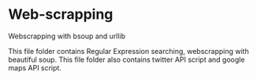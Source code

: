 # Web-scrapping
Webscrapping with bsoup and urllib

This file folder contains Regular Expression searching, webscrapping with beautiful soup. 
This file folder also contains twitter API script and google maps API script. 

